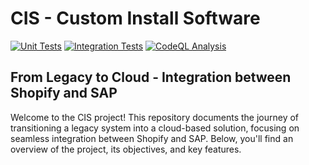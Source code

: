 # CIS - Custom Install Software

[![Unit Tests](https://github.com/sebastiannordby/bao-its-halseth/actions/workflows/dotnet.yml/badge.svg)](https://github.com/sebastiannordby/bao-its-halseth/actions/workflows/dotnet.yml)
[![Integration Tests](https://github.com/sebastiannordby/bao-its-halseth/actions/workflows/integration-tests.yml/badge.svg)](https://github.com/sebastiannordby/bao-its-halseth/actions/workflows/integration-tests.yml)
[![CodeQL Analysis](https://img.shields.io/static/v1?label=CodeQL%20Analysis&message=Passing&color=brightgreen)](https://github.com/sebastiannordby/bao-its-halseth/actions/workflows/codeql-analysis.yml)

## From Legacy to Cloud - Integration between Shopify and SAP

Welcome to the CIS project! This repository documents the journey of transitioning a legacy system into a cloud-based solution, focusing on seamless integration between Shopify and SAP. Below, you'll find an overview of the project, its objectives, and key features.

